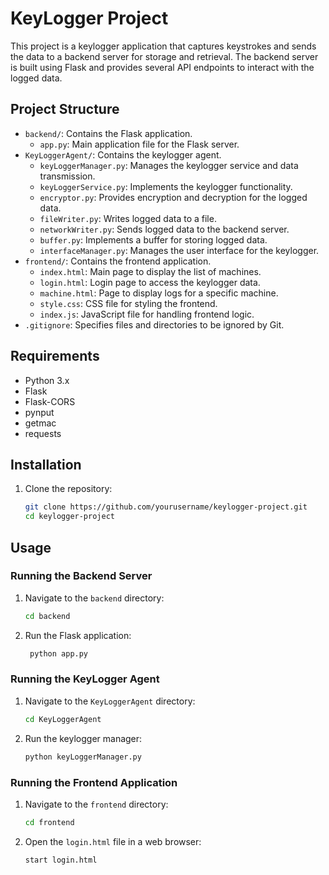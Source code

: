 # KeyLogger Project

This project is a keylogger application that captures keystrokes and sends the data to a backend server for storage and retrieval.
The backend server is built using Flask and provides several API endpoints to interact with the logged data.

## Project Structure

- `backend/`: Contains the Flask application.
  - `app.py`: Main application file for the Flask server.
- `KeyLoggerAgent/`: Contains the keylogger agent.
  - `keyLoggerManager.py`: Manages the keylogger service and data transmission.
  - `keyLoggerService.py`: Implements the keylogger functionality.
  - `encryptor.py`: Provides encryption and decryption for the logged data.
  - `fileWriter.py`: Writes logged data to a file.
  - `networkWriter.py`: Sends logged data to the backend server.
  - `buffer.py`: Implements a buffer for storing logged data.
  - `interfaceManager.py`: Manages the user interface for the keylogger.
- `frontend/`: Contains the frontend application.
  - `index.html`: Main page to display the list of machines.
  - `login.html`: Login page to access the keylogger data.
  - `machine.html`: Page to display logs for a specific machine.
  - `style.css`: CSS file for styling the frontend.
  - `index.js`: JavaScript file for handling frontend logic.
- `.gitignore`: Specifies files and directories to be ignored by Git.

## Requirements

- Python 3.x
- Flask
- Flask-CORS
- pynput
- getmac
- requests

## Installation

1. Clone the repository:
   ```sh
   git clone https://github.com/yourusername/keylogger-project.git
   cd keylogger-project
   
## Usage

### Running the Backend Server

1. Navigate to the `backend` directory:
   ```sh
   cd backend
   
2. Run the Flask application:
   ```sh
    python app.py
   
### Running the KeyLogger Agent
1. Navigate to the `KeyLoggerAgent` directory:
    ```sh
   cd KeyLoggerAgent
   
2. Run the keylogger manager:
    ```sh
    python keyLoggerManager.py
   
### Running the Frontend Application
1. Navigate to the `frontend` directory:
    ```sh
   cd frontend
   
2. Open the `login.html` file in a web browser:
   ```sh
   start login.html    
    
   

